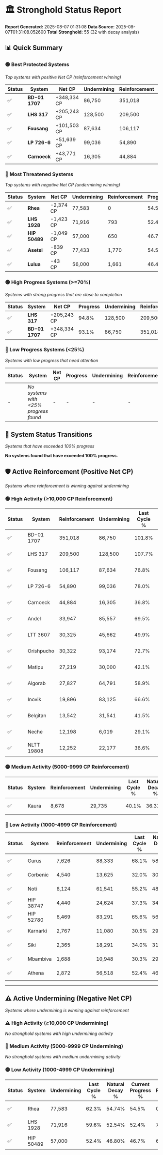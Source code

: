 # 🏛️ Stronghold Status Report

**Report Generated:** 2025-08-07 01:31:08
**Data Source:** 2025-08-07T01:31:08.052600
**Total Stronghold:** 55 (32 with decay analysis)

## 📊 Quick Summary

### 🟢 **Best Protected Systems**
*Top systems with positive Net CP (reinforcement winning)*

| Status | System | Net CP | Undermining | Reinforcement | Progress |
|--------|--------|--------|-------------|---------------|----------|
| ✅ | **BD-01 1707** | +348,334 CP | 86,750 | 351,018 | 93.1% |
| ✅ | **LHS 317** | +205,243 CP | 128,500 | 209,500 | 94.8% |
| ✅ | **Fousang** | +101,503 CP | 87,634 | 106,117 | 68.0% |
| ✅ | **LP 726-6** | +51,639 CP | 99,036 | 54,890 | 68.1% |
| ✅ | **Carnoeck** | +43,771 CP | 16,305 | 44,884 | 35.2% |

### 🔴 **Most Threatened Systems**
*Top systems with negative Net CP (undermining winning)*

| Status | System | Net CP | Undermining | Reinforcement | Progress |
|--------|--------|--------|-------------|---------------|----------|
| ✅ | **Rhea** | -2,374 CP | 77,583 | 0 | 54.5% |
| ✅ | **LHS 1928** | -1,423 CP | 71,916 | 793 | 52.4% |
| ✅ | **HIP 50489** | -1,049 CP | 57,000 | 650 | 46.7% |
| ✅ | **Asetsi** | -839 CP | 77,433 | 1,770 | 54.5% |
| ✅ | **Lulua** | -43 CP | 56,000 | 1,661 | 46.4% |

### 🟢 **High Progress Systems (>=70%)**
*Systems with strong progress that are close to completion*

| Status | System | Net CP | Progress | Undermining | Reinforcement |
|--------|--------|--------|----------|-------------|---------------|
| ✅ | **LHS 317** | +205,243 CP | 94.8% | 128,500 | 209,500 |
| ✅ | **BD-01 1707** | +348,334 CP | 93.1% | 86,750 | 351,018 |

### 🔴 **Low Progress Systems (<25%)**
*Systems with low progress that need attention*

| Status | System | Net CP | Progress | Undermining | Reinforcement |
|--------|--------|--------|----------|-------------|---------------|
| - | *No systems with <25% progress found* | - | - | - | - |
## 🔄 System Status Transitions
*Systems that have exceeded 100% progress*

**No systems found that have exceeded 100% progress.**

## 🛡️ Active Reinforcement (Positive Net CP)
*Systems where reinforcement is winning against undermining*

### 🟢 High Activity (≥10,000 CP Reinforcement)

| Status | System | Reinforcement | Undermining | Last Cycle % | Natural Decay % | Current Progress % | Current CP | Net CP | Activity |
|--------|--------|---------------|-------------|--------------|-----------------|-------------------|------------|--------|----------|
| ✅ | BD-01 1707 | 351,018 | 86,750 | 101.8% | 58.27% | 93.1% | 930,999 | +348,334 | 🟢 High Reinforcement |
| ✅ | LHS 317 | 209,500 | 128,500 | 107.7% | 74.28% | 94.8% | 948,000 | +205,243 | 🟢 High Reinforcement |
| ✅ | Fousang | 106,117 | 87,634 | 76.8% | 57.85% | 68.0% | 680,000 | +101,503 | 🟢 High Reinforcement |
| ✅ | LP 726-6 | 54,890 | 99,036 | 78.0% | 62.94% | 68.1% | 680,999 | +51,639 | 🟢 High Reinforcement |
| ✅ | Carnoeck | 44,884 | 16,305 | 36.8% | 30.82% | 35.2% | 352,000 | +43,771 | 🟢 High Reinforcement |
| ✅ | Andel | 33,947 | 85,557 | 69.5% | 57.78% | 60.9% | 609,000 | +31,228 | 🟢 High Reinforcement |
| ✅ | LTT 3607 | 30,325 | 45,662 | 49.9% | 42.41% | 45.3% | 452,999 | +28,928 | 🟢 High Reinforcement |
| ✅ | Orishpucho | 30,322 | 93,174 | 72.7% | 60.67% | 63.4% | 634,000 | +27,257 | 🟢 High Reinforcement |
| ✅ | Matipu | 27,219 | 30,000 | 42.1% | 36.45% | 39.1% | 391,000 | +26,527 | 🟢 High Reinforcement |
| ✅ | Algorab | 27,827 | 64,791 | 58.9% | 49.81% | 52.4% | 524,000 | +25,883 | 🟢 High Reinforcement |
| ✅ | Inovik | 19,896 | 83,125 | 66.6% | 56.63% | 58.3% | 583,000 | +16,724 | 🟢 High Reinforcement |
| ✅ | Belgitan | 13,542 | 31,541 | 41.5% | 37.02% | 38.3% | 382,999 | +12,757 | 🟢 High Reinforcement |
| ✅ | Neche | 12,198 | 6,019 | 29.1% | 27.26% | 28.5% | 285,000 | +12,424 | 🟢 High Reinforcement |
| ✅ | NLTT 19808 | 12,252 | 22,177 | 36.6% | 33.26% | 34.4% | 344,000 | +11,387 | 🟢 High Reinforcement |

### 🟡 Medium Activity (5000-9999 CP Reinforcement)

| Status | System | Reinforcement | Undermining | Last Cycle % | Natural Decay % | Current Progress % | Current CP | Net CP | Activity |
|--------|--------|---------------|-------------|--------------|-----------------|-------------------|------------|--------|----------|
| ✅ | Kaura | 8,678 | 29,735 | 40.1% | 36.31% | 37.1% | 371,000 | +7,905 | 🟡 Medium Reinforcement |

### 🔴 Low Activity (1000-4999 CP Reinforcement)

| Status | System | Reinforcement | Undermining | Last Cycle % | Natural Decay % | Current Progress % | Current CP | Net CP | Activity |
|--------|--------|---------------|-------------|--------------|-----------------|-------------------|------------|--------|----------|
| ✅ | Gurus | 7,626 | 88,333 | 68.1% | 58.82% | 59.3% | 593,000 | +4,758 | 🔵 Low Reinforcement |
| ✅ | Corbenic | 4,540 | 13,625 | 32.0% | 30.16% | 30.6% | 306,000 | +4,435 | 🔵 Low Reinforcement |
| ✅ | Noti | 6,124 | 61,541 | 55.2% | 48.57% | 49.0% | 490,000 | +4,311 | 🔵 Low Reinforcement |
| ✅ | HIP 38747 | 4,440 | 24,624 | 37.3% | 34.40% | 34.8% | 348,000 | +3,989 | 🔵 Low Reinforcement |
| ✅ | HIP 52780 | 6,469 | 83,291 | 65.6% | 56.91% | 57.3% | 573,000 | +3,852 | 🔵 Low Reinforcement |
| ✅ | Karnarki | 2,767 | 11,080 | 30.5% | 29.14% | 29.4% | 294,000 | +2,645 | 🔵 Low Reinforcement |
| ✅ | Siki | 2,365 | 18,291 | 34.0% | 31.98% | 32.2% | 322,000 | +2,176 | 🔵 Low Reinforcement |
| ✅ | Mbambiva | 1,688 | 10,948 | 30.3% | 29.05% | 29.2% | 292,000 | +1,487 | 🔵 Low Reinforcement |
| ✅ | Athena | 2,872 | 56,518 | 52.4% | 46.59% | 46.7% | 467,000 | +1,113 | 🔵 Low Reinforcement |


---

## ⚠️ Active Undermining (Negative Net CP)
*Systems where undermining is winning against reinforcement*

### ⚠️ High Activity (≥10,000 CP Undermining)

*No stronghold systems with high undermining activity*

### 🔶 Medium Activity (5000-9999 CP Undermining)

*No stronghold systems with medium undermining activity*

### 🟡 Low Activity (1000-4999 CP Undermining)

| Status | System | Undermining | Last Cycle % | Natural Decay % | Current Progress % | Reinforcement | Current CP | Net CP | Activity |
|--------|--------|-------------|--------------|-----------------|-------------------|---------------|------------|--------|----------|
| ✅ | Rhea | 77,583 | 62.3% | 54.74% | 54.5% | 0 | 545,000 | -2,374 | 🟡 Low Undermining |
| ✅ | LHS 1928 | 71,916 | 59.6% | 52.54% | 52.4% | 793 | 524,000 | -1,423 | 🟡 Low Undermining |
| ✅ | HIP 50489 | 57,000 | 52.4% | 46.80% | 46.7% | 650 | 467,000 | -1,049 | 🟡 Low Undermining |
